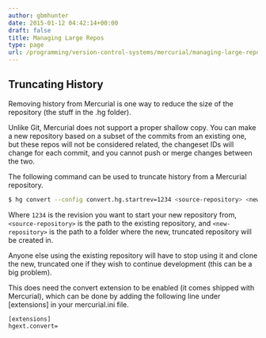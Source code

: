```yaml
---
author: gbmhunter
date: 2015-01-12 04:42:14+00:00
draft: false
title: Managing Large Repos
type: page
url: /programming/version-control-systems/mercurial/managing-large-repos
---
```


## Truncating History

Removing history from Mercurial is one way to reduce the size of the repository (the stuff in the .hg folder).

Unlike Git, Mercurial does not support a proper shallow copy. You can make a new repository based on a subset of the commits from an existing one, but these repos will not be considered related, the changeset IDs will change for each commit, and you cannot push or merge changes between the two.

The following command can be used to truncate history from a Mercurial repository.
    
```sh
$ hg convert --config convert.hg.startrev=1234 <source-repository> <new-repository>
```

 Where `1234` is the revision you want to start your new repository from, `<source-repository>` is the path to the existing repository, and `<new-repository>` is the path to a folder where the new, truncated repository will be created in.

Anyone else using the existing repository will have to stop using it and clone the new, truncated one if they wish to continue development (this can be a big problem).

This does need the convert extension to be enabled (it comes shipped with Mercurial), which can be done by adding the following line under [extensions] in your mercurial.ini file.

```
[extensions]
hgext.convert=
```